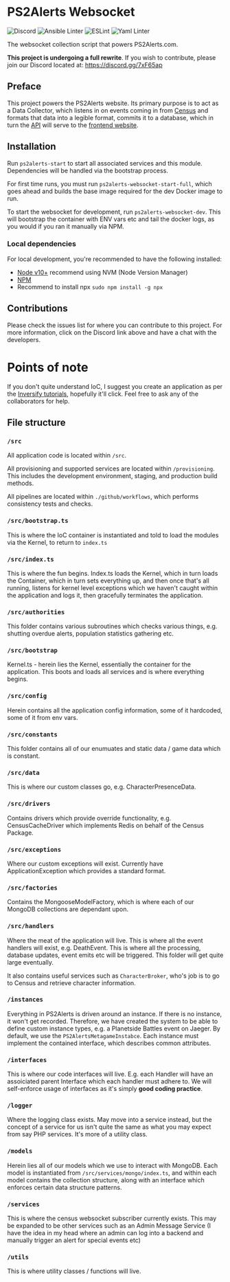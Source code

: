 # PS2Alerts Websocket

![Discord](https://img.shields.io/discord/708061542649954315?label=Discord) ![Ansible Linter](https://github.com/ps2alerts/websocket/workflows/Ansible%20Linter/badge.svg) ![ESLint](https://github.com/ps2alerts/websocket/workflows/ESLint/badge.svg) ![Yaml Linter](https://github.com/ps2alerts/websocket/workflows/Yaml%20Linter/badge.svg)

The websocket collection script that powers PS2Alerts.com.

**This project is undergoing a full rewrite**. If you wish to contribute, please join our Discord located at: https://discord.gg/7xF65ap

## Preface

This project powers the PS2Alerts website. Its primary purpose is to act as a Data Collector, which listens in on events coming in from [Census](https://census.daybreakgames.com) and formats that data into a legible format, commits it to a database, which in turn the [API](https://github.com/PS2Alerts/api) will serve to the [frontend website](https://github.com/PS2Alerts/website).

## Installation

Run `ps2alerts-start` to start all associated services and this module. Dependencies will be handled via the bootstrap process.

For first time runs, you must run `ps2alerts-websocket-start-full`, which goes ahead and builds the base image required for the dev Docker image to run.

To start the websocket for development, run `ps2alerts-websocket-dev`. This will bootstrap the container with ENV vars etc and tail the docker logs, as you would if you ran it manually via NPM.

### Local dependencies

For local development, you're recommended to have the following installed:

* [Node v10+](https://nodejs.org/en/download) recommend using NVM (Node Version Manager)
* [NPM](https://www.npmjs.com/get-npm)
* Recommend to install npx `sudo npm install -g npx`

## Contributions

Please check the issues list for where you can contribute to this project. For more information, click on the Discord link above and have a chat with the developers.

# **Points of note**

If you don't quite understand IoC, I suggest you create an application as per the [Inversify tutorials](https://github.com/inversify/inversify-basic-example), hopefully it'll click. Feel free to ask any of the collaborators for help.

## File structure 

### `/src`

All application code is located within `/src`.

All provisioning and supported services are located within `/provisioning`. This includes the development environment, staging, and production build methods.

All pipelines are located within `./github/workflows`, which performs consistency tests and checks.

### `/src/bootstrap.ts`

This is where the IoC container is instantiated and told to load the modules via the Kernel, to return to `index.ts`

### `/src/index.ts`

This is where the fun begins. Index.ts loads the Kernel, which in turn loads the Container, which in turn sets everything up, and then once that's all running, listens for kernel level exceptions which we haven't caught within the application and logs it, then gracefully terminates the application.

### `/src/authorities`

This folder contains various subroutines which checks various things, e.g. shutting overdue alerts, population statistics gathering etc.

### `/src/bootstrap`

Kernel.ts - herein lies the Kernel, essentially the container for the application. This boots and loads all services and is where everything begins.

### `/src/config`

Herein contains all the application config information, some of it hardcoded, some of it from env vars.

### `/src/constants`

This folder contains all of our enumuates and static data / game data which is constant.

### `/src/data`

This is where our custom classes go, e.g. CharacterPresenceData.

### `/src/drivers`

Contains drivers which provide override functionality, e.g. CensusCacheDriver which implements Redis on behalf of the Census Package.

### `/src/exceptions`

Where our custom exceptions will exist. Currently have ApplicationException which provides a standard format.

### `/src/factories`

Contains the MongooseModelFactory, which is where each of our MongoDB collections are dependant upon.

### `/src/handlers`

Where the meat of the application will live. This is where all the event handlers will exist, e.g. DeathEvent. This is where all the processing, database updates, event emits etc will be triggered. This folder will get quite large eventually.

It also contains useful services such as `CharacterBroker`, who's job is to go to Census and retrieve character information.

### `/instances`

Everything in PS2Alerts is driven around an instance. If there is no instance, it won't get recorded. Therefore, we have created the system to be able to define custom instance types, e.g. a Planetside Battles event on Jaeger. By default, we use the `PS2AlertsMetagameInstabce`. Each instance must implement the contained interface, which describes common attributes.

### `/interfaces`

This is where our code interfaces will live. E.g. each Handler will have an assoiciated parent Interface which each handler must adhere to. We will self-enforce usage of interfaces as it's simply **good coding practice**.

### `/logger`

Where the logging class exists. May move into a service instead, but the concept of a service for us isn't quite the same as what you may expect from say PHP services. It's more of a utility class.

### `/models`

Herein lies all of our models which we use to interact with MongoDB. Each model is instantiated from `/src/services/mongo/index.ts`, and within each model contains the collection structure, along with an interface which enforces certain data structure patterns.

### `/services`

This is where the census websocket subscriber currently exists. This may be expanded to be other services such as an Admin Message Service (I have the idea in my head where an admin can log into a backend and manually trigger an alert for special events etc)

### `/utils`

This is where utility classes / functions will live.
